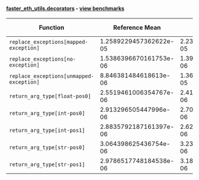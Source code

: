 #### [faster_eth_utils.decorators](https://github.com/BobTheBuidler/faster-eth-utils/blob/master/faster_eth_utils/decorators.py) - [view benchmarks](https://github.com/BobTheBuidler/faster-eth-utils/blob/master/benchmarks/test_decorators_benchmarks.py)

| Function | Reference Mean | Faster Mean | % Change | Speedup (%) | x Faster | Faster |
|----------|---------------|-------------|----------|-------------|----------|--------|
| `replace_exceptions[mapped-exception]` | 1.2589229457362622e-05 | 2.2322271946521506e-05 | -77.31% | -43.60% | 0.56x | ❌ |
| `replace_exceptions[no-exception]` | 1.5386396670161753e-06 | 1.3995362599609612e-06 | 9.04% | 9.94% | 1.10x | ✅ |
| `replace_exceptions[unmapped-exception]` | 8.846381484618613e-06 | 1.3645013189817708e-05 | -54.24% | -35.17% | 0.65x | ❌ |
| `return_arg_type[float-pos0]` | 2.5519461006354767e-06 | 2.4153847498532182e-06 | 5.35% | 5.65% | 1.06x | ✅ |
| `return_arg_type[int-pos0]` | 2.913296505447996e-06 | 2.7062292564260053e-06 | 7.11% | 7.65% | 1.08x | ✅ |
| `return_arg_type[int-pos1]` | 2.8835792187161397e-06 | 2.6240138764199324e-06 | 9.00% | 9.89% | 1.10x | ✅ |
| `return_arg_type[str-pos0]` | 3.064398625436754e-06 | 3.235140147005316e-06 | -5.57% | -5.28% | 0.95x | ❌ |
| `return_arg_type[str-pos1]` | 2.9786517748184538e-06 | 3.1836043648269054e-06 | -6.88% | -6.44% | 0.94x | ❌ |
